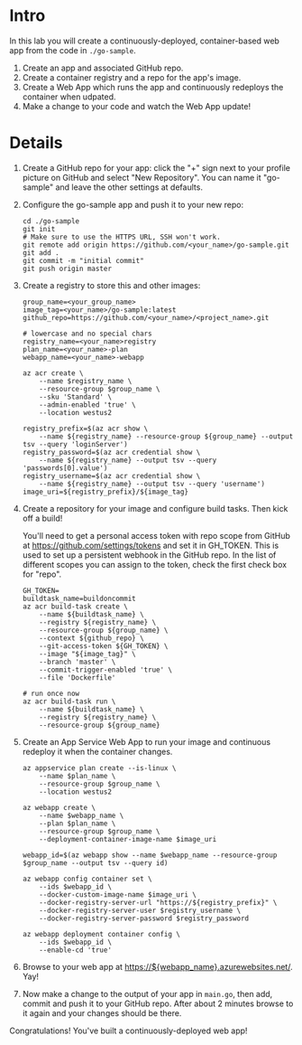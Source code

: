 #  Intro

In this lab you will create a continuously-deployed, container-based web app from the code in `./go-sample`.

1. Create an app and associated GitHub repo.
1. Create a container registry and a repo for the app's image.
1. Create a Web App which runs the app and continuously redeploys the container when udpated.
1. Make a change to your code and watch the Web App update!

# Details

1. Create a GitHub repo for your app: click the "+" sign next to your profile
picture on GitHub and select "New Repository". You can name it "go-sample" and
leave the other settings at defaults.

1. Configure the go-sample app and push it to your new repo:

	```
	cd ./go-sample
	git init
	# Make sure to use the HTTPS URL, SSH won't work.
	git remote add origin https://github.com/<your_name>/go-sample.git
	git add .
	git commit -m "initial commit"
	git push origin master
	```

1. Create a registry to store this and other images:

	```
	group_name=<your_group_name>
	image_tag=<your_name>/go-sample:latest
	github_repo=https://github.com/<your_name>/<project_name>.git

    # lowercase and no special chars
	registry_name=<your_name>registry
	plan_name=<your_name>-plan
	webapp_name=<your_name>-webapp

	az acr create \
		--name $registry_name \
		--resource-group $group_name \
		--sku 'Standard' \
		--admin-enabled 'true' \
		--location westus2

	registry_prefix=$(az acr show \
		--name ${registry_name} --resource-group ${group_name} --output tsv --query 'loginServer')
	registry_password=$(az acr credential show \
		--name ${registry_name} --output tsv --query 'passwords[0].value')
	registry_username=$(az acr credential show \
		--name ${registry_name} --output tsv --query 'username')
	image_uri=${registry_prefix}/${image_tag}
	```

1. Create a repository for your image and configure build tasks. Then kick off a build!

	You'll need to get a personal access token with repo scope from GitHub at <https://github.com/settings/tokens> and set it in GH\_TOKEN. This is used to set up a persistent webhook in the GitHub repo. In the list of different scopes you can assign to the token, check the first check box for "repo".

	```
	GH_TOKEN=
	buildtask_name=buildoncommit
	az acr build-task create \
		--name ${buildtask_name} \
		--registry ${registry_name} \
		--resource-group ${group_name} \
		--context ${github_repo} \
		--git-access-token ${GH_TOKEN} \
		--image "${image_tag}" \
		--branch 'master' \
		--commit-trigger-enabled 'true' \
		--file 'Dockerfile'

    # run once now
	az acr build-task run \
		--name ${buildtask_name} \
		--registry ${registry_name} \
		--resource-group ${group_name}
	```

1. Create an App Service Web App to run your image and continuous redeploy it when the container changes.

	```
	az appservice plan create --is-linux \
		--name $plan_name \
		--resource-group $group_name \
		--location westus2

	az webapp create \
		--name $webapp_name \
		--plan $plan_name \
		--resource-group $group_name \
		--deployment-container-image-name $image_uri

	webapp_id=$(az webapp show --name $webapp_name --resource-group $group_name --output tsv --query id)

	az webapp config container set \
		--ids $webapp_id \
		--docker-custom-image-name $image_uri \
		--docker-registry-server-url "https://${registry_prefix}" \
		--docker-registry-server-user $registry_username \
		--docker-registry-server-password $registry_password

	az webapp deployment container config \
		--ids $webapp_id \
		--enable-cd 'true'
	```

1. Browse to your web app at <https://${webapp_name}.azurewebsites.net/>. Yay!

1. Now make a change to the output of your app in `main.go`, then add, commit and push it to your GitHub repo. After about 2 minutes browse to it again and your changes should be there.

Congratulations! You've built a continuously-deployed web app!
